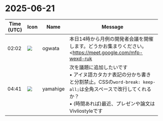 # 2025-06-21

|Time (UTC)|Icon|Name|Message|
|---|---|---|---|
|02:02|![](https://avatars.slack-edge.com/2019-11-22/845042642576_070441337abaca9fb7b3_72.png)|ogwata|本日14時から月例の開発者会議を開催します。どうかお集まりください。<br><https://meet.google.com/mfp-wexd-ruk|https://meet.google.com/mfp-wexd-ruk><br><blockquote>Real-time meetings by Google. Using your browser, share your video, desktop, and presentations with teammates and customers.</blockquote>|
|04:41|![](https://secure.gravatar.com/avatar/fe4feacacd9e5082654778663c7e10a3.jpg?s=72&d=https%3A%2F%2Fa.slack-edge.com%2Fdf10d%2Fimg%2Favatars%2Fava_0012-72.png)|yamahige|次を議題に追加したいです<br>• アイヌ語カタカナ表記の分かち書きと分割禁止。CSSの`word-break: keep-all;`は全角スペースで改行してくれるか？<br>• (時間あれば)最近、プレゼンや論文はVivliostyleです|

